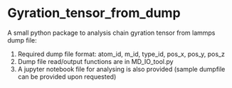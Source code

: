 # Gyration_tensor_from_dump

A small python package to analysis chain gyration tensor from lammps dump file:
1. Required dump file format: atom_id, m_id, type_id, pos_x, pos_y, pos_z
2. Dump file read/output functions are in MD_IO_tool.py
3. A jupyter notebook file for analysing is also provided (sample dumpfile can be provided upon requested)
